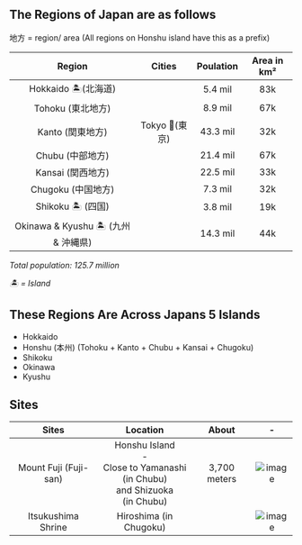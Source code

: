

## The Regions of Japan are as follows
地方 = region/ area (All regions on Honshu island have this as a prefix)

|Region|Cities|Poulation|Area in km²
|:-:|:-:|:-:|:-:
|Hokkaido 🏝(北海道)||5.4 mil|83k
|Tohoku (東北地方)||8.9 mil|67k
|Kanto (関東地方)|Tokyo 🎌(東京)|43.3 mil|32k
|Chubu (中部地方)||21.4 mil|67k
|Kansai (関西地方)||22.5 mil|33k
|Chugoku (中国地方)||7.3 mil|32k
|Shikoku 🏝 (四国)||3.8 mil|19k
|Okinawa & Kyushu 🏝 (九州 & 沖縄県)||14.3 mil|44k

_Total population: 125.7 million_

_🏝 = Island_

## These Regions Are Across Japans 5 Islands
- Hokkaido
- Honshu (本州) (Tohoku + Kanto + Chubu + Kansai + Chugoku)
- Shikoku
- Okinawa
- Kyushu

## Sites
|Sites|Location|About|-
|:-:|:-:|:-:|:-:
|Mount Fuji (Fuji-san)|Honshu Island<br>-<br>Close to Yamanashi<br>(in Chubu)<br>and Shizuoka<br>(in Chubu)|3,700 meters|![image](https://user-images.githubusercontent.com/85735034/210186066-e83a97fd-3ee4-4176-82ac-76b02d396834.png)
|Itsukushima Shrine|Hiroshima (in Chugoku)||![image](https://user-images.githubusercontent.com/85735034/210186122-43847252-33e7-4c2b-95de-8bfd528a6150.png)







